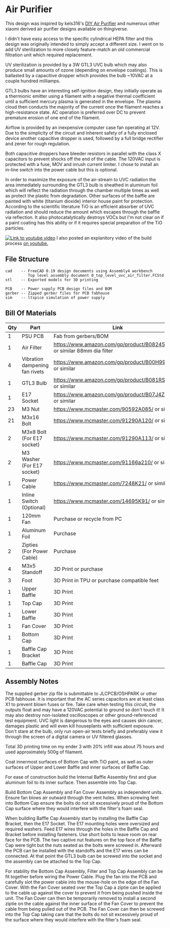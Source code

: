# Air Purifier

This design was inspired by kels316's [DIY Air Purifier](https://github.com/Kels316/DIY-Air-Purifier/) and numerous other xiaomi derived air purifier designs available on thingiverse.

I didn't have easy access to the specific cylindrical HEPA filter and this design was originally intended to simply accept a different size. I went on to add UV sterilization to more closely feature-match an old commercial filtration unit which required replacement.

UV sterilization is provided by a 3W GTL3 UVC bulb which may also produce small amounts of ozone (depending on envelope coatings). This is ballasted by a capacitive dropper which provides the bulb ~10VAC at a couple hundred milliamps.

GTL3 bulbs have an interesting self-ignition design, they initially operate as a thermionic emitter using a filament with a negative thermal coefficient until a sufficient mercury plasma is generated in the envelope. The plasma cloud then conducts the majority of the current once the filament reaches a high-resistance state. AC operation is preferred over DC to prevent premature erosion of one end of the filament.

Airflow is provided by an inexpensive computer case fan operating at 12V. Due to the simplicity of the circuit and inherent safety of a fully enclosed device another capacitive dropper is used, followed by a full bridge rectifier and zener for rough regulation.

Both capacitive droppers have bleeder resistors in parallel with the class X capacitors to prevent shocks off the end of the cable. The 120VAC input is protected with a fuse, MOV and inrush current limiter. I chose to install an in-line switch into the power cable but this is optional.

In order to maximize the exposure of the air-stream to UVC radiation the area immediately surrounding the GTL3 bulb is sheathed in aluminum foil which will reflect the radiation through the chamber multiple times as well as protect the plastic from degradation. Other surfaces of the baffle are painted with white (titanium dioxide) interior house paint for protection. According to the scientific literature TiO is an efficient absorber of UVC radiation and should reduce the amount which escapes through the baffle via reflection. It also photocatalytically destroys VOCs but I'm not clear on if a paint coating has this ability or if it requires special preparation of the TiO particles.

[![Link to youtube video](https://img.youtube.com/vi/l4DuUhZftfQ/0.jpg)](https://www.youtube.com/watch?v=l4DuUhZftfQ)
I also posted an explanitory video of the build process [on youtube.](https://www.youtube.com/watch?v=l4DuUhZftfQ)


## File Structure

```
cad    -- FreeCAD 0.19 design documents using Assembly4 workbench
          Top level assembly document 0_top_level_uvc_air_filter.FCStd
stl    -- Exported models for 3D printing

PCB    -- Power supply PCB design files and BOM
gerber -- Zipped gerber files for PCB fabhouse
sim    -- ltspice simulation of power supply
```


## Bill Of Materials

| Qty | Part                           | Link                                                                     |
|-----|--------------------------------|--------------------------------------------------------------------------|
| 1   | PSU PCB                        | Fab from gerbers/BOM                                                     |
| 1   | Air Filter                     | https://www.amazon.com/gp/product/B08245MH67/ or similar 88mm dia filter |
| 4   | Vibration dampening fan rivets | https://www.amazon.com/gp/product/B00H9905KA/ or similar                 |
| 1   | GTL3 Bulb                      | https://www.amazon.com/gp/product/B081RSZT6S/ or similar                 |
| 1   | E17 Socket                     | https://www.amazon.com/gp/product/B07J4ZTYWZ/ or similar                 |
| 23  | M3 Nut                         | https://www.mcmaster.com/90592A085/ or similar                           |
| 21  | M3x16 Bolt                     | https://www.mcmaster.com/91290A120/ or similar                           |
| 2   | M3x8 Bolt (For E17 socket)     | https://www.mcmaster.com/91290A113/ or similar                           |
| 2   | M3 Washer (For E17 socket)     | https://www.mcmaster.com/91166a210/ or similar                           |
| 1   | Power Cable                    | https://www.mcmaster.com/7248K21/ or similar                             |
| 1   | Inline Switch (Optional)       | https://www.mcmaster.com/14695K91/ or similar                            |
| 1   | 120mm Fan                      | Purchase or recycle from PC                                              |
| 1   | Aluminum Foil                  | Purchase                                                                 |
| 2   | Zipties (For Power Cable)      | Purchase                                                                 |
| 4   | M3x5 Standoff                  | 3D Print or purchase                                                     |
| 3   | Foot                           | 3D Print in TPU or purchase compatible feet                              |
| 1   | Upper Baffle                   | 3D Print                                                                 |
| 1   | Top Cap                        | 3D Print                                                                 |
| 1   | Lower Baffle                   | 3D Print                                                                 |
| 1   | Fan Cover                      | 3D Print                                                                 |
| 1   | Bottom Cap                     | 3D Print                                                                 |
| 1   | Baffle Cap Bracket             | 3D Print                                                                 |
| 1   | Baffle Cap                     | 3D Print                                                                 |


## Assembly Notes

The supplied gerber zip file is submittable to JLCPCB/OSHPARK or other PCB fabhouse. It is important that the AC series capacitors are at least class X1 to prevent blown fuses or fire. Take care when testing this circuit, the outputs float and may have a 120VAC potential to ground so don't touch it! It may also destroy non-isolated oscilloscopes or other ground-referenced test equipment. UVC light is dangerous to the eyes and causes skin cancer, damages plastic and will even kill houseplants with sufficient exposure. Don't stare at the bulb, only run open-air tests briefly and preferably view it through the screen of a digital camera or UV filtered glasses.

Total 3D printing time on my ender 3 with 20% infill was about 75 hours and used approximately 500g of filament.

Coat innermost surfaces of Bottom Cap with TiO paint, as well as outer surfaces of Upper and Lower Baffle and inner surfaces of Baffle Cap.

For ease of construction build the Internal Baffle Assembly first and glue aluminum foil to its inner surface. Then assemble into Top Cap.

Build Bottom Cap Assembly and Fan Cover Assembly as independent units. Ensure fan blows air outward through the vent holes. When screwing feet into Bottom Cap ensure the bolts do not sit excessively proud of the Bottom Cap surface where they would interfere with the filter's foam seal.

When building Baffle Cap Assembly start by installing the Baffle Cap Bracket, then the E17 Socket. The E17 mounting holes were oversized and required washers. Feed E17 wires through the holes in the Baffle Cap and Bracket before installing fasteners. Use short bolts to leave room on rear face for the PCB. The two captive nut features on the top face of the Baffle Cap were tight but the nuts seated as the bolts were screwed in. Afterward the PCB can be installed with the standoffs and the E17 wires can be connected. At that point the GTL3 bulb can be screwed into the socket and the assembly can be attached to the Top Cap.

For stability the Bottom Cap Assembly, Filter and Top Cap Assembly can be fit together before wiring the Power Cable. Plug the fan into the PCB and carefully slot the power cable into the mouse-hole on the edge of the Fan Cover. With the Fan Cover seated over the Top Cap a ziptie can be applied to the cable up against the cover to prevent it from being pushed inside the unit. The Fan Cover can then be temporarily removed to install a second ziptie on the cable against the inner surface of the Fan Cover to prevent the cable from being pulled out of the PCB. The Fan Cover can then be screwed into the Top Cap taking care that the bolts do not sit excessively proud of the surface where they would interfere with the filter's foam seal.

